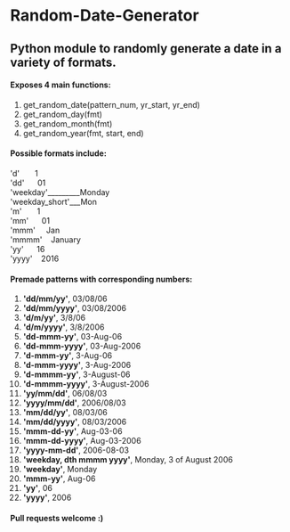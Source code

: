 # Random-Date-Generator
## Python module to randomly generate a date in a variety of formats.

#### Exposes 4 main functions:

1) get_random_date(pattern_num, yr_start, yr_end)
2) get_random_day(fmt)
3) get_random_month(fmt)
4) get_random_year(fmt, start, end)

#### Possible formats include:
'd'&nbsp;&nbsp;&nbsp;&nbsp;&nbsp;&nbsp;&nbsp;1  
'dd'&nbsp;&nbsp;&nbsp;&nbsp;&nbsp;&nbsp;01  
'weekday'_________Monday  
'weekday_short'___Mon  
'm'&nbsp;&nbsp;&nbsp;&nbsp;&nbsp;&nbsp;&nbsp;1  
'mm'&nbsp;&nbsp;&nbsp;&nbsp;&nbsp;&nbsp;01  
'mmm'&nbsp;&nbsp;&nbsp;&nbsp;&nbsp;Jan  
'mmmm'&nbsp;&nbsp;&nbsp;&nbsp;January  
'yy'&nbsp;&nbsp;&nbsp;&nbsp;&nbsp;&nbsp;16  
'yyyy'&nbsp;&nbsp;&nbsp;&nbsp;2016  

#### Premade patterns with corresponding numbers:
1)	**'dd/mm/yy'**,	03/08/06
2)	**'dd/mm/yyyy'**,	03/08/2006
3)	**'d/m/yy'**,	3/8/06
4)	**'d/m/yyyy'**,	3/8/2006
5)	**'dd-mmm-yy'**,	03-Aug-06
6)	**'dd-mmm-yyyy'**,	03-Aug-2006
7)	**'d-mmm-yy'**,	3-Aug-06
8)	**'d-mmm-yyyy'**,	3-Aug-2006
9)	**'d-mmmm-yy'**,	3-August-06
10)	**'d-mmmm-yyyy'**,	3-August-2006
11)	**'yy/mm/dd'**,	06/08/03
12)	**'yyyy/mm/dd'**,	2006/08/03
13)	**'mm/dd/yy'**,	08/03/06
14)	**'mm/dd/yyyy'**,	08/03/2006
15)	**'mmm-dd-yy'**,	Aug-03-06
16)	**'mmm-dd-yyyy'**,	Aug-03-2006
17)	**'yyyy-mm-dd'**,	2006-08-03
18)	**'weekday, dth mmmm yyyy'**,	Monday, 3 of August 2006
19)	**'weekday'**,	Monday
20)	**'mmm-yy'**,	Aug-06
21)	**'yy'**,	06
22)	**'yyyy'**,	2006

#### Pull requests welcome :)